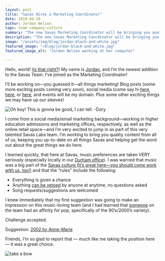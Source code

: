 ```yaml
---
layout: post
title: "Savas Hires a Marketing Coordinator"
date: 2019-04-29
author: Jordan Nelson
tags: team company-culture
summary: "The new Savas Marketing Coordinator will be bringing you quality content from the team, keeping you up-to-date on all things Savas!"
description: "The new Savas Marketing Coordinator will be bringing you quality content from the team, keeping you up-to-date on all things Savas!"
image: "/assets/img/blog/jordan-black-and-white.jpg"
featured_image: "/blog/jordan-black-and-white.jpg"
featured_image_alt: "Jordan Nelson working at her computer"

---
```


Hello, world! ([is that right?](https://en.wikipedia.org/wiki/%22Hello,_World!%22_program)) My name is [Jordan](https://savaslabs.com/company/jordan-nelson/), and I’m the newest addition to the Savas Team. I’ve joined as the Marketing Coordinator!

I’ll be working on—you guessed it—all things marketing! Blog posts (some more exciting posts coming very soon), social media (come say hi [here](https://twitter.com/SavasLabs?ref_src=twsrc%5Egoogle%7Ctwcamp%5Eserp%7Ctwgr%5Eauthor), [here](https://www.facebook.com/savaslabs/?modal=admin_todo_tour), or [here](https://www.linkedin.com/company/savas-labs/), and events will be my domain. Plus some other exciting things we may have up our sleeves!

<div class="blog-image-large">
<img alt="Oh boy! This is gonna be good, I can tell. -Dory" src="/assets/img/blog/oh-boy-nemo.gif">
</div>

I come from a social media/email marketing background—working in higher education admissions and marketing offices, respectively, as well as the online retail space—and I’m very excited to jump in as part of this very talented Savas Labs team. I’m working to bring you quality content from all of us, keeping you up-to-date on all things Savas and helping get the word out about the great things we do here.

I learned quickly, that here at Savas, music preferences are taken VERY seriously (especially locally in our [Durham office](https://savaslabs.com/durham/)). I was warned that music was a big part of the [Savas culture (It’s great here—you should come work with us, too!)](https://savaslabs.com/careers/) and that the “rules” include the following:

* Everything is given a chance
* Anything [can be vetoed](https://twitter.com/SavasLabs/status/1084825113080578048) by anyone at anytime, no questions asked
* Song requests/suggestions are welcomed

I knew immediately that my first suggestion was going to make an impression on this music-loving team (and I had learned that [someone](https://savaslabs.com/company/chris-russo/) on the team had an affinity for pop, specifically of the 90’s/2000’s variety).

Challenge accepted.

Suggestion: [2002 by Anne-Marie](https://open.spotify.com/track/2BgEsaKNfHUdlh97KmvFyo)

Friends, I’m so glad to report that — much like me taking the position here — it was a great choice.

<div class="blog-image-large">
<img alt="take a bow" src="/assets/img/blog/take-a-bow.gif">
</div>